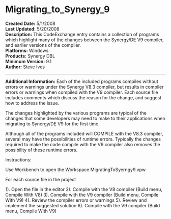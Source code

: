 # Migrating_to_Synergy_9<br />
**Created Date:** 5/1/2008<br />
**Last Updated:** 5/20/2008<br />
**Description:** This CodeExchange entry contains a collection of programs which highlight many
of the changes between the Synergy/DE V9 compiler, and earlier versions of the
compiler.<br />
**Platforms:** Windows<br />
**Products:** Synergy DBL<br />
**Minimum Version:** 9.1<br />
**Author:** Steve Ives
<hr>

**Additional Information:**
Each of the included programs compiles without errors or warnings under the
Synergy V8.3 compiler, but results in compiler errors or warnings when compiled
with the V9 compiler. Each source file includes comments which discuss the
reason for the change, and suggest how to address the issue.

The changes highlighted by the various programs are typical of the changes that
some developers may need to make to their applications when migrating to
Synergy/DE V9 for the first time.

Although all of the programs included will COMPILE with the V8.3 compiler,
several may have the possibilities of runtime errors. Typically the changes
required to make the code compile with the V9 compiler also removes the
possibility of these runtime errors.

Instructions:

Use Workbench to open the Workspace MigratingToSyerngy9.vpw

For each source file in the project

1). Open the file in the editor
2). Compile with the V8 compiler (Build menu, Compile With V8)
3). Compile with the V9 compiler (Build menu, Compile With V9)
4). Review the compiler errors or warnings
5). Review and implement the suggested solution
6). Compile with the V9 compiler (Build menu, Compile With V9)
